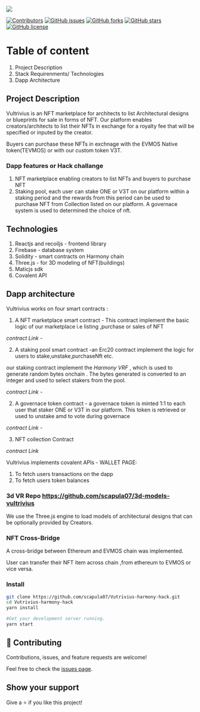 <!-- PROJECT SHIELDS -->
<!--
*** I'm using markdown "reference style" links for readability.
*** Reference links are enclosed in brackets [ ] instead of parentheses ( ).
*** See the bottom of this document for the declaration of the reference variables
*** for contributors-url, forks-url, etc. This is an optional, concise syntax you may use.
*** https://www.markdownguide.org/basic-syntax/#reference-style-links
-->

![](https://img.shields.io/badge/Hackathon-blueviolet)

[![Contributors][contributors-shield]][contributors-url]
[![GitHub issues][issues-shield]][issues-url]
[![GitHub forks][forks-shield]][forks-url]
[![GitHub stars][star-shield]][star-url]
[![GitHub license][license-shield]][license-url]


# Table of content

1. Project Description
1. Stack Requirenments/ Technologies
1. Dapp Architecture


## Project Description

Vultrivius is an NFT marketplace for architects to list Architectural designs or blueprints for sale in forms of NFT. Our platform enables creators/architects to list their NFTs in exchange for a royalty fee that will be specified or inputed by the creator.

Buyers can purchase these NFTs in exchnage with the EVMOS Native token(TEVMOS) or with our custom token V3T.

### Dapp features or Hack challange

1. NFT marketplace enabling creators to list NFTs and buyers to purchase NFT
1. Staking pool, each user can stake ONE or V3T on our platform within a staking period and the rewards from this period can be used to purchase NFT from Collection listed on our platform. A governace system is used to determined the choice of nft.

## Technologies 

1. Reactjs and recoiljs - frontend library
1. Firebase - database system
1. Solidity - smart contracts on Harmony chain
1. Three.js - for 3D modeling of NFT(buildings)
1. Maticjs sdk
1. Covalent API

## Dapp architecture

Vultrivius works on four smart contracts :

1. A NFT marketplace smart contract - This contract implement the basic logic of our marketplace i.e listing ,purchase or sales of NFT

 *contract Link* -



2. A staking pool smart contract -an Erc20 contract implement the logic for users to stake,unstake,purchaseNft etc.

 our staking contract implement the *Harmony VRF* , which is used to generate random bytes onchain . The bytes generated is converted to an integer and used to select stakers from the pool.
 
  *contract Link* -
  
2. A governace token contract - a governace token is minted 1:1 to each user that staker ONE or V3T in our platform. This token is retrieved or used to unstake amd to vote during governace


 *contract Link* -
 

3. NFT collection Contract


 *contract Link* 
 
 
Vultrivius implements covalent APIs  - WALLET PAGE:

1. To fetch users transactions on the dapp
1. To fetch users token balances

### 3d VR  Repo <https://github.com/scapula07/3d-models-vultrivius>
   We use the Three.js engine to load models of architectural designs that can be optionally provided by Creators.

### NFT Cross-Bridge 

A cross-bridge between Ethereum and EVMOS chain was implemented.

User can transfer their NFT item across chain ,from ethereum to EVMOS or vice versa.


### Install
```bash
git clone https://github.com/scapula07/Vutrivius-harmony-hack.git
cd Vutrivius-harmony-hack
yarn install

#Get your development server running.
yarn start
```

## 🤝 Contributing

Contributions, issues, and feature requests are welcome!

Feel free to check the [issues page](../../issues/).

## Show your support

Give a ⭐ if you like this project!


[contributors-shield]: https://img.shields.io/github/contributors/scapula07/Vutrivius-harmony-hack?style=for-the-badge
[contributors-url]: https://github.com/scapula07/Vutrivius-harmony-hack/graphs/contributors
[issues-shield]: https://img.shields.io/github/issues/scapula07/Vutrivius-harmony-hack?style=for-the-badge
[issues-url]: https://github.com/scapula07/Vutrivius-harmony-hack/issues
[forks-shield]: https://img.shields.io/github/forks/scapula07/Vutrivius-harmony-hack?style=for-the-badge
[forks-url]: https://github.com/scapula07/Vutrivius-harmony-hack/network
[star-shield]: https://img.shields.io/github/stars/scapula07/Vutrivius-harmony-hack?style=for-the-badge
[star-url]: https://github.com/scapula07/Vutrivius-harmony-hack/stargazers
[license-shield]: https://img.shields.io/github/license/scapula07/Vutrivius-harmony-hack?style=for-the-badge
[license-url]: hhttps://github.com/scapula07/Vutrivius-harmony-hack/blob/master/License

